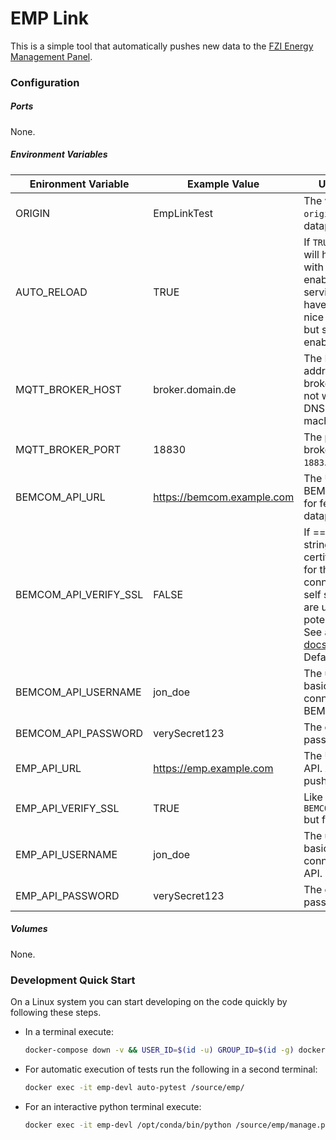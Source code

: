 # EMP Link

This is a simple tool that automatically pushes new data to the [FZI Energy Management Panel](https://github.com/fzi-forschungszentrum-informatik/energy_management_panel).

### Configuration

##### Ports

None.

##### Environment Variables

| Enironment Variable   | Example  Value             | Usage/Remarks                                                |
| --------------------- | -------------------------- | ------------------------------------------------------------ |
| ORIGIN | EmpLinkTest | The value for the `origin` when pushing datapoints up. |
| AUTO_RELOAD                  | TRUE                            | If `TRUE` (i.e. the string) will host the service with auto reloading enabled, that is, the service restarts if files have changed. This is nice for development but should not be enabled in production. |
| MQTT_BROKER_HOST      | broker.domain.de           | The DNS name or IP address of the MQTT broker. `localhost` will not work, use the full DNS name of the host machine instead. |
| MQTT_BROKER_PORT  | 18830                      | The port of the MQTT broker. Defaults to `1883`.             |
| BEMCOM_API_URL        | https://bemcom.example.com | The URL of the BEMCom API. Used for fetching the datapoint metadata. |
| BEMCOM_API_VERIFY_SSL | FALSE                      | If == "FALSE" (i.e. the string) will disable certificate checking for the BEMCom API connection. Useful if self signed certificates are used but a potential security risk. See also the [requests docs](https://docs.python-requests.org/en/master/user/advanced/#ssl-cert-verification) on the topic. Defaults to TRUE. |
| BEMCOM_API_USERNAME | jon_doe | The username (HTTP basic auth) to use for connecting to BEMCom API. |
| BEMCOM_API_PASSWORD | verySecret123 | The corresponding password. |
| EMP_API_URL           | https://emp.example.com    | The URL of the EMP API. All new data is pushed there.        |
| EMP_API_VERIFY_SSL    | TRUE                       | Like `BEMCOM_API_VERIFY_SSL` but for the EMP API.            |
| EMP_API_USERNAME | jon_doe | The username (HTTP basic auth) to use for connecting to EMP API. |
| EMP_API_PASSWORD | verySecret123 | The corresponding password. |

##### Volumes

None.



### Development Quick Start

On a Linux system you can start developing on the code quickly by following these steps.

* In a terminal execute:

  ```bash
  docker-compose down -v && USER_ID=$(id -u) GROUP_ID=$(id -g) docker-compose up --build
  ```

* For automatic execution of tests run the following in a second terminal:

  ```bash
  docker exec -it emp-devl auto-pytest /source/emp/
  ```

* For an interactive python terminal execute:

  ```bash
  docker exec -it emp-devl /opt/conda/bin/python /source/emp/manage.py shell
  ```
